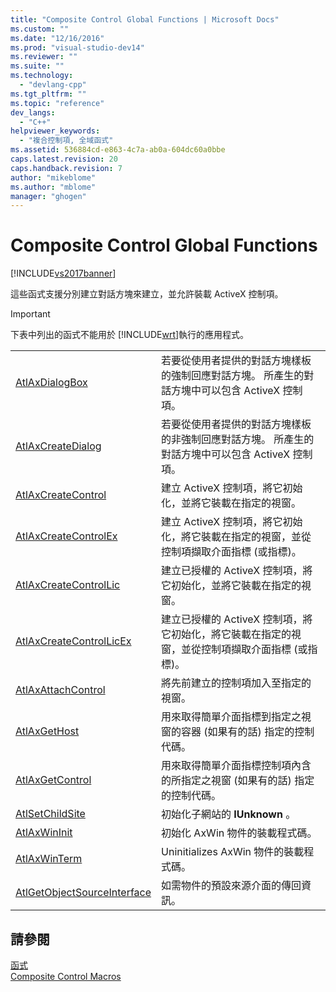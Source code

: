 ```yaml
---
title: "Composite Control Global Functions | Microsoft Docs"
ms.custom: ""
ms.date: "12/16/2016"
ms.prod: "visual-studio-dev14"
ms.reviewer: ""
ms.suite: ""
ms.technology: 
  - "devlang-cpp"
ms.tgt_pltfrm: ""
ms.topic: "reference"
dev_langs: 
  - "C++"
helpviewer_keywords: 
  - "複合控制項, 全域函式"
ms.assetid: 536884cd-e863-4c7a-ab0a-604dc60a0bbe
caps.latest.revision: 20
caps.handback.revision: 7
author: "mikeblome"
ms.author: "mblome"
manager: "ghogen"
---
```

# Composite Control Global Functions
[!INCLUDE[vs2017banner](../../assembler/inline/includes/vs2017banner.md)]

這些函式支援分別建立對話方塊來建立，並允許裝載 ActiveX 控制項。  
  
> [!IMPORTANT]
>  下表中列出的函式不能用於 [!INCLUDE[wrt](../../atl/reference/includes/wrt_md.md)]執行的應用程式。  
  
|||  
|-|-|  
|[AtlAxDialogBox](../Topic/AtlAxDialogBox.md)|若要從使用者提供的對話方塊樣板的強制回應對話方塊。  所產生的對話方塊中可以包含 ActiveX 控制項。|  
|[AtlAxCreateDialog](../Topic/AtlAxCreateDialog.md)|若要從使用者提供的對話方塊樣板的非強制回應對話方塊。  所產生的對話方塊中可以包含 ActiveX 控制項。|  
|[AtlAxCreateControl](../Topic/AtlAxCreateControl.md)|建立 ActiveX 控制項，將它初始化，並將它裝載在指定的視窗。|  
|[AtlAxCreateControlEx](../Topic/AtlAxCreateControlEx.md)|建立 ActiveX 控制項，將它初始化，將它裝載在指定的視窗，並從控制項擷取介面指標 \(或指標\)。|  
|[AtlAxCreateControlLic](../Topic/AtlAxCreateControlLic.md)|建立已授權的 ActiveX 控制項，將它初始化，並將它裝載在指定的視窗。|  
|[AtlAxCreateControlLicEx](../Topic/AtlAxCreateControlLicEx.md)|建立已授權的 ActiveX 控制項，將它初始化，將它裝載在指定的視窗，並從控制項擷取介面指標 \(或指標\)。|  
|[AtlAxAttachControl](../Topic/AtlAxAttachControl.md)|將先前建立的控制項加入至指定的視窗。|  
|[AtlAxGetHost](../Topic/AtlAxGetHost.md)|用來取得簡單介面指標到指定之視窗的容器 \(如果有的話\) 指定的控制代碼。|  
|[AtlAxGetControl](../Topic/AtlAxGetControl.md)|用來取得簡單介面指標控制項內含的所指定之視窗 \(如果有的話\) 指定的控制代碼。|  
|[AtlSetChildSite](../Topic/AtlSetChildSite.md)|初始化子網站的 **IUnknown** 。|  
|[AtlAxWinInit](../Topic/AtlAxWinInit.md)|初始化 AxWin 物件的裝載程式碼。|  
|[AtlAxWinTerm](../Topic/AtlAxWinTerm.md)|Uninitializes AxWin 物件的裝載程式碼。|  
|[AtlGetObjectSourceInterface](../Topic/AtlGetObjectSourceInterface.md)|如需物件的預設來源介面的傳回資訊。|  
  
## 請參閱  
 [函式](../../atl/reference/atl-functions.md)   
 [Composite Control Macros](../../atl/reference/composite-control-macros.md)